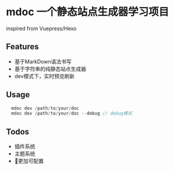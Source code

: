 # mdoc 一个静态站点生成器学习项目

inspired from Vuepress/Hexo

## Features

- 基于MarkDown语法书写
- 基于字符串的纯静态站点生成器
- dev模式下，实时预览刷新

## Usage

``` js
  mdoc dev /path/to/your/doc
  mdoc dev /path/to/your/doc --debug // debug模式
```

## Todos

- 插件系统
- 主题系统
- 更加可配置